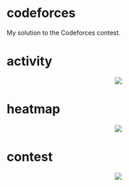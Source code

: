 # codeforces
My solution to the Codeforces contest.

# activity
<p align="center">
  <img src="https://leetcard.jacoblin.cool/tokomine?theme=light&font=Kufam&ext=activity" />
</p>

# heatmap
<p align="center">
   <img src="https://leetcard.jacoblin.cool/tokomine?theme=light&font=Kufam&ext=heatmap" />
</p>

# contest
<p align="center">
   <img src="https://leetcard.jacoblin.cool/tokomine?theme=light&font=Kufam&ext=contest" />
</p>

